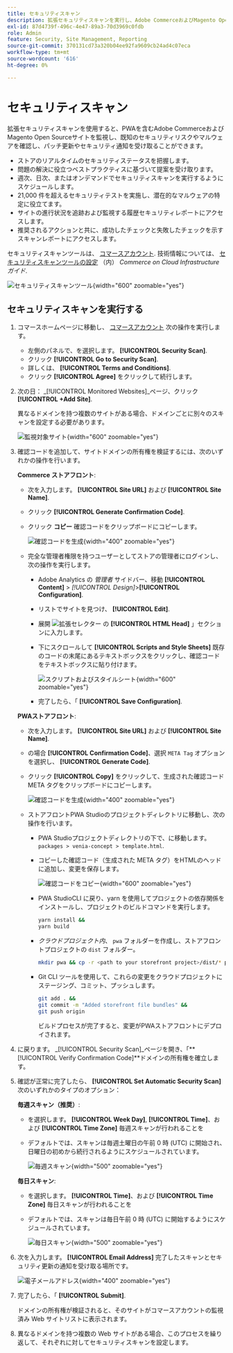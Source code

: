 ```yaml
---
title: セキュリティスキャン
description: 拡張セキュリティスキャンを実行し、Adobe CommerceおよびMagento Open Sourceサイトのそれぞれを監視する方法を説明します。
exl-id: 87d4739f-496c-4e47-89a3-70d3969c0fdb
role: Admin
feature: Security, Site Management, Reporting
source-git-commit: 370131cd73a320b04ee92fa9609cb24ad4c07eca
workflow-type: tm+mt
source-wordcount: '616'
ht-degree: 0%

---
```


# セキュリティスキャン

拡張セキュリティスキャンを使用すると、PWAを含むAdobe CommerceおよびMagento Open Sourceサイトを監視し、既知のセキュリティリスクやマルウェアを確認し、パッチ更新やセキュリティ通知を受け取ることができます。

- ストアのリアルタイムのセキュリティステータスを把握します。
- 問題の解決に役立つベストプラクティスに基づいて提案を受け取ります。
- 週次、日次、またはオンデマンドでセキュリティスキャンを実行するようにスケジュールします。
- 21,000 件を超えるセキュリティテストを実施し、潜在的なマルウェアの特定に役立てます。
- サイトの進行状況を追跡および監視する履歴セキュリティレポートにアクセスします。
- 推奨されるアクションと共に、成功したチェックと失敗したチェックを示すスキャンレポートにアクセスします。

セキュリティスキャンツールは、 [コマースアカウント](../getting-started/commerce-account-create.md). 技術情報については、 [セキュリティスキャンツールの設定](https://experienceleague.adobe.com/docs/commerce-cloud-service/user-guide/launch/overview.html#set-up-the-security-scan-tool) （内） _Commerce on Cloud Infrastructure ガイド_.

![セキュリティスキャンツール](./assets/magento-security-scan.png){width="600" zoomable="yes"}

## セキュリティスキャンを実行する

1. コマースホームページに移動し、 [コマースアカウント](../getting-started/commerce-account-create.md) 次の操作を実行します。

   - 左側のパネルで、を選択します。 **[!UICONTROL Security Scan]**.
   - クリック **[!UICONTROL Go to Security Scan]**.
   - 詳しくは、 **[!UICONTROL Terms and Conditions]**.
   - クリック **[!UICONTROL Agree]** をクリックして続行します。

1. 次の日： _[!UICONTROL Monitored Websites]_ページ、クリック&#x200B;**[!UICONTROL +Add Site]**.

   異なるドメインを持つ複数のサイトがある場合、ドメインごとに別々のスキャンを設定する必要があります。

   ![監視対象サイト](./assets/monitored-website.png){width="600" zoomable="yes"}

1. 確認コードを追加して、サイトドメインの所有権を検証するには、次のいずれかの操作を行います。

   **Commerce ストアフロント**:

   - 次を入力します。 **[!UICONTROL Site URL]** および **[!UICONTROL Site Name]**.
   - クリック **[!UICONTROL Generate Confirmation Code]**.
   - クリック **コピー** 確認コードをクリップボードにコピーします。

     ![確認コードを生成](./assets/scan-site1.png){width="400" zoomable="yes"}

   - 完全な管理者権限を持つユーザーとしてストアの管理者にログインし、次の操作を実行します。

      - Adobe Analytics の _管理者_ サイドバー、移動 **[!UICONTROL Content]** > _[!UICONTROL Design]_>**[!UICONTROL Configuration]**.
      - リストでサイトを見つけ、 **[!UICONTROL Edit]**.
      - 展開 ![拡張セレクター](../assets/icon-display-expand.png) の **[!UICONTROL HTML Head]** 」セクションに入力します。
      - 下にスクロールして **[!UICONTROL Scripts and Style Sheets]** 既存のコードの末尾にあるテキストボックスをクリックし、確認コードをテキストボックスに貼り付けます。

        ![スクリプトおよびスタイルシート](./assets/scan-paste-code.png){width="600" zoomable="yes"}

      - 完了したら、「 **[!UICONTROL Save Configuration]**.

   **PWAストアフロント**:

   - 次を入力します。 **[!UICONTROL Site URL]** および **[!UICONTROL Site Name]**.

   - の場合 **[!UICONTROL Confirmation Code]**、選択 `META Tag` オプションを選択し、 **[!UICONTROL Generate Code]**.

   - クリック **[!UICONTROL Copy]** をクリックして、生成された確認コード META タグをクリップボードにコピーします。

     ![確認コードを生成](./assets/scan-site2.png){width="400" zoomable="yes"}

   - ストアフロントPWA Studioのプロジェクトディレクトリに移動し、次の操作を行います。

      - PWA Studioプロジェクトディレクトリの下で、に移動します。 `packages > venia-concept > template.html`.
      - コピーした確認コード（生成された META タグ）をHTMLのヘッドに追加し、変更を保存します。

        ![確認コードをコピー](./assets/code-pwa.png){width="600" zoomable="yes"}

      - PWA StudioCLI に戻り、yarn を使用してプロジェクトの依存関係をインストールし、プロジェクトのビルドコマンドを実行します。

        ```sh
        yarn install &&
        yarn build
        ```

      - *クラウドプロジェクト内*、 `pwa` フォルダーを作成し、ストアフロントプロジェクトの `dist` フォルダー。

        ```sh
        mkdir pwa && cp -r <path to your storefront project>/dist/* pwa
        ```

      - Git CLI ツールを使用して、これらの変更をクラウドプロジェクトにステージング、コミット、プッシュします。

        ```sh
        git add . &&
        git commit -m "Added storefront file bundles" &&
        git push origin
        ```

        ビルドプロセスが完了すると、変更がPWAストアフロントにデプロイされます。

1. に戻ります。 _[!UICONTROL Security Scan]_ページを開き、「**[!UICONTROL Verify Confirmation Code]**ドメインの所有権を確立します。

1. 確認が正常に完了したら、 **[!UICONTROL Set Automatic Security Scan]** 次のいずれかのタイプのオプション：

   **毎週スキャン（推奨）**:

   - を選択します。 **[!UICONTROL Week Day]**, **[!UICONTROL Time]**、および **[!UICONTROL Time Zone]** 毎週スキャンが行われることを
   - デフォルトでは、スキャンは毎週土曜日の午前 0 時 (UTC) に開始され、日曜日の初めから続行されるようにスケジュールされています。

     ![毎週スキャン](./assets/scan-weekly.png){width="500" zoomable="yes"}

   **毎日スキャン**:

   - を選択します。 **[!UICONTROL Time]**、および **[!UICONTROL Time Zone]** 毎日スキャンが行われることを
   - デフォルトでは、スキャンは毎日午前 0 時 (UTC) に開始するようにスケジュールされています。

     ![毎日スキャン](./assets/scan-daily.png){width="500" zoomable="yes"}

1. 次を入力します。 **[!UICONTROL Email Address]** 完了したスキャンとセキュリティ更新の通知を受け取る場所です。

   ![電子メールアドレス](./assets/scan-notification-email.png){width="400" zoomable="yes"}

1. 完了したら、「 **[!UICONTROL Submit]**.

   ドメインの所有権が検証されると、そのサイトがコマースアカウントの監視済み Web サイトリストに表示されます。

1. 異なるドメインを持つ複数の Web サイトがある場合、このプロセスを繰り返して、それぞれに対してセキュリティスキャンを設定します。
